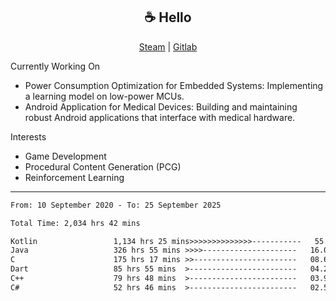 <h2 align="center"> ☕ Hello </h2>

<p align="center">
  <a href="https://steamcommunity.com/id/Niforances/">Steam</a> |
  <a href="https://gitlab.com/niforances">Gitlab</a>
</p>

Currently Working On
- Power Consumption Optimization for Embedded Systems: Implementing a learning model on low-power MCUs.
- Android Application for Medical Devices: Building and maintaining robust Android applications that interface with medical hardware.

Interests
- Game Development
- Procedural Content Generation (PCG)
- Reinforcement Learning

------

<!--START_SECTION:waka-->

```txt
From: 10 September 2020 - To: 25 September 2025

Total Time: 2,034 hrs 42 mins

Kotlin                 1,134 hrs 25 mins>>>>>>>>>>>>>>-----------   55.75 %
Java                   326 hrs 55 mins >>>>---------------------   16.07 %
C                      175 hrs 17 mins >>-----------------------   08.61 %
Dart                   85 hrs 55 mins  >------------------------   04.22 %
C++                    79 hrs 48 mins  >------------------------   03.92 %
C#                     52 hrs 46 mins  >------------------------   02.59 %
```

<!--END_SECTION:waka-->
